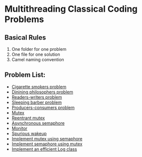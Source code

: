# Multithreading Classical Coding Problems

## Basical Rules
1. One folder for one problem
2. One file for one solution
3. Camel naming convention

## Problem List:
* [Cigarette smokers problem](https://en.wikipedia.org/wiki/Cigarette_smokers_problem)
* [Dinining philosophers problem](https://en.wikipedia.org/wiki/Dining_philosophers_problem)
* [Readers-writers problem](https://en.wikipedia.org/wiki/Readers%E2%80%93writers_problem)
* [Sleeping barber problem](https://en.wikipedia.org/wiki/Sleeping_barber_problem)
* [Producers-consumers problem](https://en.wikipedia.org/wiki/Producer%E2%80%93consumer_problem)
* [Mutex](https://en.wikipedia.org/wiki/Mutual_exclusion)
* [Reentrant mutex](https://en.wikipedia.org/wiki/Reentrant_mutex)
* [Asynchronous semaphore](https://en.wikipedia.org/wiki/Asynchronous_semaphore)
* [Monitor](https://en.wikipedia.org/wiki/Monitor_(synchronization))
* [Spurious wakeup](https://en.wikipedia.org/wiki/Spurious_wakeup)
* [Implement mutex using semaphore](https://en.wikipedia.org/wiki/Mutual_exclusion)
* [Implement semaphore using mutex](https://en.wikipedia.org/wiki/Semaphore_(programming))
* [Implement an efficient Log class](http://collabedit.com/hjtdr)